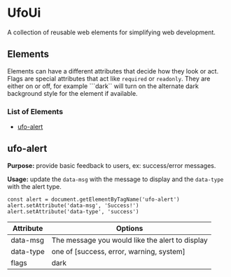 # UfoUi

A collection of reusable web elements for simplifying web development.

## Elements

Elements can have a different attributes that decide how they look or act. Flags are special attributes that act like ```required``` or ```readonly```. They are either on or off, for example ```dark`` will turn on the alternate dark background style for the element if available.

### List of Elements

- [ufo-alert](ufo-alert])

## ufo-alert

**Purpose:** provide basic feedback to users, ex: success/error messages.

**Usage:** update the ```data-msg``` with the message to display and the ```data-type``` with the alert type.

```
const alert = document.getElementByTagName('ufo-alert')
alert.setAttribute('data-msg', 'Success!')
alert.setAttribute('data-type', 'success')
```

|Attribute | Options |
|----------|---------|
|data-msg  |The message you would like the alert to display
|data-type |one of [success, error, warning, system]
|flags | dark

